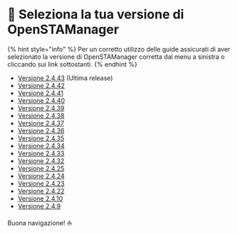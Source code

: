 # 🚀 Seleziona la tua versione di OpenSTAManager

{% hint style="info" %}
Per un corretto utilizzo delle guide assicurati di aver selezionato la versione di OpenSTAManager corretta dal menu a sinistra o cliccando sui link sottostanti.
{% endhint %}

* [Versione 2.4.43](http://localhost:5000/o/-LZJeLfzoGzXuWwoEM9l/s/oPNIKGtzKp0w3l8gqj50/) (Ultima release)
* [Versione 2.4.42](http://localhost:5000/o/-LZJeLfzoGzXuWwoEM9l/s/4HU8ZNEYKjp38cThIJQk/)
* [Versione 2.4.41](http://localhost:5000/o/-LZJeLfzoGzXuWwoEM9l/s/2UBYFzZ0uSbNRXL14nao/)&#x20;
* [Versione 2.4.40](http://localhost:5000/o/-LZJeLfzoGzXuWwoEM9l/s/1wvTdiHpnuBjaHw2cIat/)&#x20;
* [Versione 2.4.39](http://localhost:5000/o/-LZJeLfzoGzXuWwoEM9l/s/udbmyQrl0FL3lcDlHZWD/)&#x20;
* [Versione 2.4.38](http://localhost:5000/o/-LZJeLfzoGzXuWwoEM9l/s/VdQbwaqLPl0WvFB4VRVh/)
* [Versione 2.4.37](http://localhost:5000/o/-LZJeLfzoGzXuWwoEM9l/s/ROhs5WX7kplHryvJlRkv/)&#x20;
* [Versione 2.4.36](http://localhost:5000/o/-LZJeLfzoGzXuWwoEM9l/s/Lni7nOZS1rw6izw8XaRw/)
* [Versione 2.4.35](http://localhost:5000/o/-LZJeLfzoGzXuWwoEM9l/s/YDclG5L1dBFKqS7vqZat/)
* [Versione 2.4.34](http://localhost:5000/o/-LZJeLfzoGzXuWwoEM9l/s/jwkiXHsyzdxQsSHrOJ9a/)
* [Versione 2.4.33](http://localhost:5000/o/-LZJeLfzoGzXuWwoEM9l/s/fCJHdU9AEDiY8NImgnKk/)
* [Versione 2.4.32 ](http://localhost:5000/o/-LZJeLfzoGzXuWwoEM9l/s/aF5PSva1n5cEMIhtDxSA/)
* [Versione 2.4.25](http://localhost:5000/o/-LZJeLfzoGzXuWwoEM9l/s/-LZJeLg23eVDvrCv74U7-887967055/)
* [Versione 2.4.24](http://localhost:5000/o/-LZJeLfzoGzXuWwoEM9l/s/-LZJeLg23eVDvrCv74U7-1555242653/)
* [Versione 2.4.23](http://localhost:5000/o/-LZJeLfzoGzXuWwoEM9l/s/-LZJeLg23eVDvrCv74U7-980611001/)
* [Versione 2.4.22](http://localhost:5000/o/-LZJeLfzoGzXuWwoEM9l/s/-LZJeLg23eVDvrCv74U7-4220097936/)
* [Versione 2.4.10](http://localhost:5000/o/-LZJeLfzoGzXuWwoEM9l/s/-LZJeLg23eVDvrCv74U7-1701476109/)
* [Versione 2.4.9](http://localhost:5000/o/-LZJeLfzoGzXuWwoEM9l/s/-LZJeLg23eVDvrCv74U7-1884464131/)

Buona navigazione! ⛵
